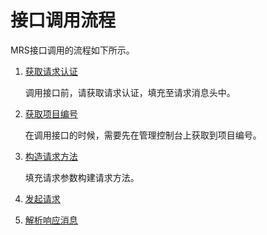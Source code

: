 # 接口调用流程<a name="ZH-CN_TOPIC_0109962574"></a>

MRS接口调用的流程如下所示。

1.  [获取请求认证](获取请求认证.md)

    调用接口前，请获取请求认证，填充至请求消息头中。

2.  [获取项目编号](获取项目编号.md)

    在调用接口的时候，需要先在管理控制台上获取到项目编号。

3.  [构造请求方法](REST-API介绍.md#section9691923143458)

    填充请求参数构建请求方法。

4.  [发起请求](REST-API介绍.md#section25887566135413)
5.  [解析响应消息](REST-API介绍.md#section19375202135413)

